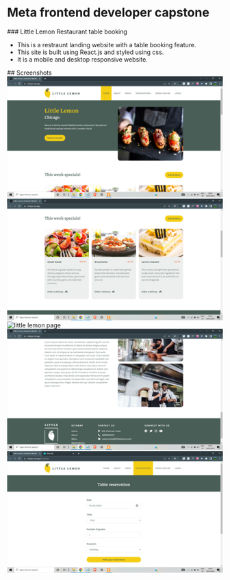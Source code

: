 <h1>Meta frontend developer capstone</h1>
### Little Lemon Restaurant table booking
<ul>
<li>This is a restraunt landing website with a table booking feature.</li>
<li>This site is built using React.js and styled using css.</li>
<li>It is a mobile and desktop responsive website.</li>
</ul>
## Screenshots
<img src="./screenshots/img1.png" alt="little lemon page">
<img src="./screenshots/img2.png" alt="little lemon page">
<img src="./screenshots/img3.png" alt="little lemon page">
<img src="./screenshots/img4.png" alt="little lemon page">
<img src="./screenshots/img5.png" alt="little lemon page">
